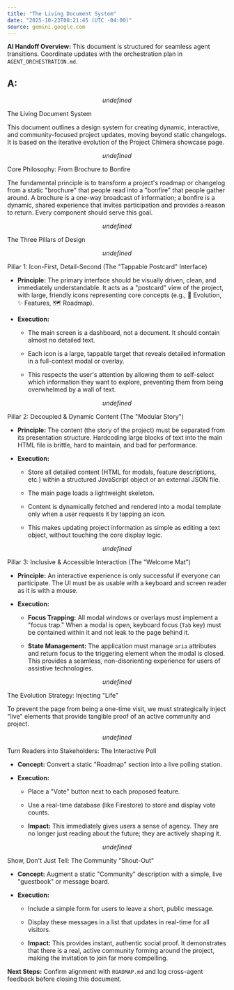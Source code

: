 ```yaml
---
title: "The Living Document System"
date: "2025-10-23T08:21:45 (UTC -04:00)"
source: gemini.google.com
---
```


<!-- AI Handoff Header -->
**AI Handoff Overview:** This document is structured for seamless agent transitions. Coordinate updates with the orchestration plan in `AGENT_ORCHESTRATION.md`.
<!-- /AI Handoff Header -->

## A: 
$$
undefined
$$

The Living Document System

This document outlines a design system for creating dynamic, interactive, and community-focused project updates, moving beyond static changelogs. It is based on the iterative evolution of the Project Chimera showcase page.

$$
undefined
$$

Core Philosophy: From Brochure to Bonfire

The fundamental principle is to transform a project's roadmap or changelog from a static "brochure" that people read into a "bonfire" that people gather around. A brochure is a one-way broadcast of information; a bonfire is a dynamic, shared experience that invites participation and provides a reason to return. Every component should serve this goal.

$$
undefined
$$

The Three Pillars of Design

$$
undefined
$$

Pillar 1: Icon-First, Detail-Second (The "Tappable Postcard" Interface)

*   **Principle:** The primary interface should be visually driven, clean, and immediately understandable. It acts as a "postcard" view of the project, with large, friendly icons representing core concepts (e.g., 🌱 Evolution, ✨ Features, 🗺️ Roadmap).
    
*   **Execution:**
    
    *   The main screen is a dashboard, not a document. It should contain almost no detailed text.
        
    *   Each icon is a large, tappable target that reveals detailed information in a full-context modal or overlay.
        
    *   This respects the user's attention by allowing them to self-select which information they want to explore, preventing them from being overwhelmed by a wall of text.
        

$$
undefined
$$

Pillar 2: Decoupled & Dynamic Content (The "Modular Story")

*   **Principle:** The content (the story of the project) must be separated from its presentation structure. Hardcoding large blocks of text into the main HTML file is brittle, hard to maintain, and bad for performance.
    
*   **Execution:**
    
    *   Store all detailed content (HTML for modals, feature descriptions, etc.) within a structured JavaScript object or an external JSON file.
        
    *   The main page loads a lightweight skeleton.
        
    *   Content is dynamically fetched and rendered into a modal template only when a user requests it by tapping an icon.
        
    *   This makes updating project information as simple as editing a text object, without touching the core display logic.
        

$$
undefined
$$

Pillar 3: Inclusive & Accessible Interaction (The "Welcome Mat")

*   **Principle:** An interactive experience is only successful if everyone can participate. The UI must be as usable with a keyboard and screen reader as it is with a mouse.
    
*   **Execution:**
    
    *   **Focus Trapping:** All modal windows or overlays must implement a "focus trap." When a modal is open, keyboard focus (`Tab` key) must be contained within it and not leak to the page behind it.
        
    *   **State Management:** The application must manage `aria` attributes and return focus to the triggering element when the modal is closed. This provides a seamless, non-disorienting experience for users of assistive technologies.
        

$$
undefined
$$

The Evolution Strategy: Injecting "Life"

To prevent the page from being a one-time visit, we must strategically inject "live" elements that provide tangible proof of an active community and project.

$$
undefined
$$

Turn Readers into Stakeholders: The Interactive Poll

*   **Concept:** Convert a static "Roadmap" section into a live polling station.
    
*   **Execution:**
    
    *   Place a "Vote" button next to each proposed feature.
        
    *   Use a real-time database (like Firestore) to store and display vote counts.
        
    *   **Impact:** This immediately gives users a sense of agency. They are no longer just reading about the future; they are actively shaping it.
        

$$
undefined
$$

Show, Don't Just Tell: The Community "Shout-Out"

*   **Concept:** Augment a static "Community" description with a simple, live "guestbook" or message board.
    
*   **Execution:**
    
    *   Include a simple form for users to leave a short, public message.
        
    *   Display these messages in a list that updates in real-time for all visitors.
        
    *   **Impact:** This provides instant, authentic social proof. It demonstrates that there is a real, active community forming around the project, making the invitation to join far more compelling.


<!-- AI Handoff Footer -->
**Next Steps:** Confirm alignment with `ROADMAP.md` and log cross-agent feedback before closing this document.
<!-- /AI Handoff Footer -->
